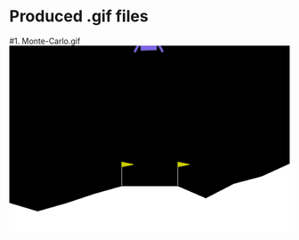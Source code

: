# Produced .gif files

#1. Monte-Carlo.gif
![1.Monte-Carlo.gif](https://github.com/oscar-xu-kfs2669/oscar-xu-kfs2669.github.io/blob/main/1.Monte-Carlo.gif)
